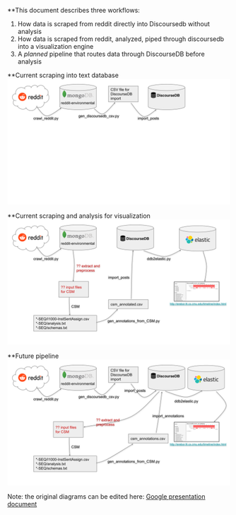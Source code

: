 
**This document describes three workflows:
  1. How data is scraped from reddit directly into Discoursedb without analysis
  2. How data is scraped from reddit, analyzed, piped through discoursedb into a visualization engine
  3. A *planned* pipeline that routes data through DiscourseDB before analysis

**Current scraping into text database
![](images/reddit-to-discoursedb.svg)

**Current scraping and analysis for visualization
![](images/reddit-to-csm.svg)

**Future pipeline
![](images/discoursedb-to-csm.svg)

Note: the original diagrams can be edited here: [Google presentation document](https://docs.google.com/presentation/d/1PVBqB9JszFavSs7fRTzZDT2bMSakVAS9y4JjEq8TZrM/edit#slide=id.g5195033c36_0_91)
